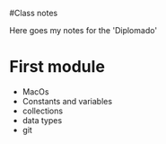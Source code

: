 #Class notes

Here goes my notes for the 'Diplomado'

# First module
- MacOs
- Constants and variables
- collections
- data types
- git
